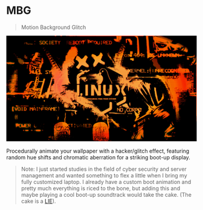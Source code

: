 # MBG
> Motion Background Glitch 

![/var/tmp/wallpaper.jpg](cool_v11.jpg)

Procedurally animate your wallpaper with a hacker/glitch effect, featuring random hue shifts and chromatic aberration for a striking boot-up display.

> Note: I just started studies in the field of cyber security and server management and wanted something to flex a little when I bring my fully customized laptop. I already have a custom boot animation and pretty much everything is riced to the bone, but adding this and maybe playing a cool boot-up soundtrack would take the cake. 
(The cake is a [LIE](https://github.com/AmosNimos/LIE)).

